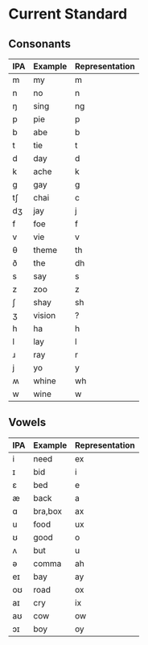 # Current Standard

## Consonants

<table>
	<thead>
		<tr>
					<th>IPA</th>
					<th>Example</th>
					<th>Representation</th>
				</tr>
	</thead>
	<tbody>
				<tr>
							<td>m</td>
							<td>my</td>
							<td>m</td>
					</tr>
				<tr>
							<td>n</td>
							<td>no</td>
							<td>n</td>
					</tr>
				<tr>
							<td>ŋ</td>
							<td>sing</td>
							<td>ng</td>
					</tr>
				<tr>
							<td>p</td>
							<td>pie</td>
							<td>p</td>
					</tr>
				<tr>
							<td>b</td>
							<td>abe</td>
							<td>b</td>
					</tr>
				<tr>
							<td>t</td>
							<td>tie</td>
							<td>t</td>
					</tr>
				<tr>
							<td>d</td>
							<td>day</td>
							<td>d</td>
					</tr>
				<tr>
							<td>k</td>
							<td>ache</td>
							<td>k</td>
					</tr>
				<tr>
							<td>ɡ</td>
							<td>gay</td>
							<td>g</td>
					</tr>
				<tr>
							<td>tʃ</td>
							<td>chai</td>
							<td>c</td>
					</tr>
				<tr>
							<td>dʒ</td>
							<td>jay</td>
							<td>j</td>
					</tr>
				<tr>
							<td>f</td>
							<td>foe</td>
							<td>f</td>
					</tr>
				<tr>
							<td>v</td>
							<td>vie</td>
							<td>v</td>
					</tr>
				<tr>
							<td>θ</td>
							<td>theme</td>
							<td>th</td>
					</tr>
				<tr>
							<td>ð</td>
							<td>the</td>
							<td>dh</td>
					</tr>
				<tr>
							<td>s</td>
							<td>say</td>
							<td>s</td>
					</tr>
				<tr>
							<td>z</td>
							<td>zoo</td>
							<td>z</td>
					</tr>
				<tr>
							<td>ʃ</td>
							<td>shay</td>
							<td>sh</td>
					</tr>
				<tr>
							<td>ʒ</td>
							<td>vision</td>
							<td>?</td>
					</tr>
				<tr>
							<td>h</td>
							<td>ha</td>
							<td>h</td>
					</tr>
				<tr>
							<td>l</td>
							<td>lay</td>
							<td>l</td>
					</tr>
				<tr>
							<td>ɹ</td>
							<td>ray</td>
							<td>r</td>
					</tr>
				<tr>
							<td>j</td>
							<td>yo</td>
							<td>y</td>
					</tr>
				<tr>
							<td>ʍ</td>
							<td>whine</td>
							<td>wh</td>
					</tr>
				<tr>
							<td>w</td>
							<td>wine</td>
							<td>w</td>
					</tr>
			</tbody>
</table>

## Vowels

<table>
	<thead>
		<tr>
					<th>IPA</th>
					<th>Example</th>
					<th>Representation</th>
				</tr>
	</thead>
	<tbody>
				<tr>
							<td>i</td>
							<td>need</td>
							<td>ex</td>
					</tr>
				<tr>
							<td>ɪ</td>
							<td>bid</td>
							<td>i</td>
					</tr>
				<tr>
							<td>ɛ</td>
							<td>bed</td>
							<td>e</td>
					</tr>
				<tr>
							<td>æ</td>
							<td>back</td>
							<td>a</td>
					</tr>
				<tr>
							<td>ɑ</td>
							<td>bra,box</td>
							<td>ax</td>
					</tr>
				<tr>
							<td>u</td>
							<td>food</td>
							<td>ux</td>
					</tr>
				<tr>
							<td>ʊ</td>
							<td>good</td>
							<td>o</td>
					</tr>
				<tr>
							<td>ʌ</td>
							<td>but</td>
							<td>u</td>
					</tr>
				<tr>
							<td>ə</td>
							<td>comma</td>
							<td>ah</td>
					</tr>
				<tr>
							<td>eɪ</td>
							<td>bay</td>
							<td>ay</td>
					</tr>
				<tr>
							<td>oʊ</td>
							<td>road</td>
							<td>ox</td>
					</tr>
				<tr>
							<td>aɪ</td>
							<td>cry</td>
							<td>ix</td>
					</tr>
				<tr>
							<td>aʊ</td>
							<td>cow</td>
							<td>ow</td>
					</tr>
				<tr>
							<td>ɔɪ</td>
							<td>boy</td>
							<td>oy</td>
					</tr>
			</tbody>
</table>

